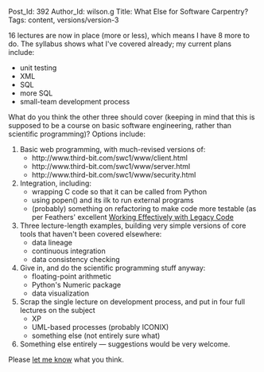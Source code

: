 Post_Id: 392
Author_Id: wilson.g
Title: What Else for Software Carpentry?
Tags: content, versions/version-3

<p>16 lectures are now in place (more or less), which means I have 8 more to do.  The syllabus shows what I've covered already; my current plans include:</p>
<ul>
<li>unit testing</li>
<li>XML</li>
<li>SQL</li>
<li>more SQL</li>
<li>small-team development process</li>
</ul>
<p>What do you think the other three should cover (keeping in mind that this is supposed to be a course on basic software engineering, rather than scientific programming)?  Options include:</p>
<ol>
<li>Basic web programming, with much-revised versions of:
<ul>
<li>http://www.third-bit.com/swc1/www/client.html</li>
<li>http://www.third-bit.com/swc1/www/server.html</li>
<li>http://www.third-bit.com/swc1/www/security.html</li>
</ul>
</li>
<li>Integration, including:
<ul>
<li>wrapping C code so that it can be called from Python</li>
<li>using popen() and its ilk to run external programs</li>
<li>(probably) something on refactoring to make code more testable (as per Feathers' excellent <a href="http://openlibrary.org/works/OL5742702W/Working_effectively_with_legacy_code">Working Effectively with Legacy Code</a></li>
</ul>
</li>
<li>Three lecture-length examples, building very simple versions of core tools that haven't been covered elsewhere:
<ul>
<li>data lineage</li>
<li>continuous integration</li>
<li>data consistency checking</li>
</ul>
</li>
<li>Give in, and do the scientific programming stuff anyway:
<ul>
<li>floating-point arithmetic</li>
<li>Python's Numeric package</li>
<li>data visualization</li>
</ul>
</li>
<li>Scrap the single lecture on development process, and put in four full lectures on the subject
<ul>
<li>XP</li>
<li>UML-based processes (probably ICONIX)</li>
<li>something else (not entirely sure what)</li>
</ul>
</li>
<li>Something else entirely &mdash; suggestions would be very welcome.</li>
</ol>
<p>Please <a href="mailto:{{contact_email}}">let me know</a> what you think.</p>
